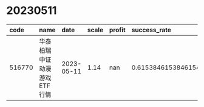 # 20230511
 | code | name | date | scale | profit | success_rate | pred | 
 | :----- | :----- | :----- | :----- | :----- | :----- | :----- | 
 | 516770 | 华泰柏瑞中证动漫游戏ETF行情 | 2023-05-11 | 1.14 | nan | 0.6153846153846154 | 1 | 
